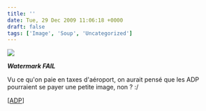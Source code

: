 ```yaml
---
title: ''
date: Tue, 29 Dec 2009 11:06:18 +0000
draft: false
tags: ['Image', 'Soup', 'Uncategorized']
---
```


![](https://madd0.files.wordpress.com/2009/12/tumblr_kveuuiuqna1qzn0y8o1_1280.png)

**_Watermark FAIL_**

Vu ce qu'on paie en taxes d'aéroport, on aurait pensé que les ADP pourraient se payer une petite image, non ? :/

\[[ADP](http://www.aeroportsdeparis.fr/ADP/en-GB/Passagers/Access-maps-car-park/Paris-CDG/Access/public-transport/paris-cdg-car-air-france.htm)\]